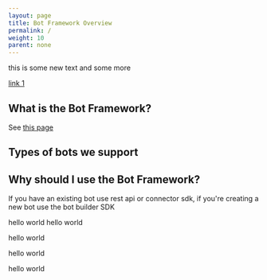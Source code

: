 ```yaml
---
layout: page
title: Bot Framework Overview
permalink: /
weight: 10
parent: none
---
```



this is some new text and some more

[link 1](#what-is-the-bot-framework)

## <a name="what-is-the-bot-framework"></a>What is the Bot Framework?
See [this page](bot-builder-sdk-overview.md)

## Types of bots we support

## Why should I use the Bot Framework?
If you have an existing bot use rest api or connector sdk, if you're creating a new bot use the bot builder SDK

hello world
hello world

hello world

hello world

hello world

